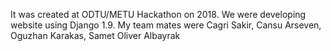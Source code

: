 It was created at ODTU/METU Hackathon on 2018. We were developing website using Django 1.9. My team mates were Cagri Sakir, Cansu Arseven, Oguzhan Karakas, Samet Oliver Albayrak 
